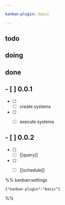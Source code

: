 ```yaml
---

kanban-plugin: basic

---
```


## todo



## doing



## done



## - [ ] 0.0.1

- [ ] - [ ] create systems
- [ ] - [ ] execute systems


## - [ ] 0.0.2

- [ ] - [ ] [[query]]
- [ ] - [ ] [[schedule]]




%% kanban:settings
```
{"kanban-plugin":"basic"}
```
%%